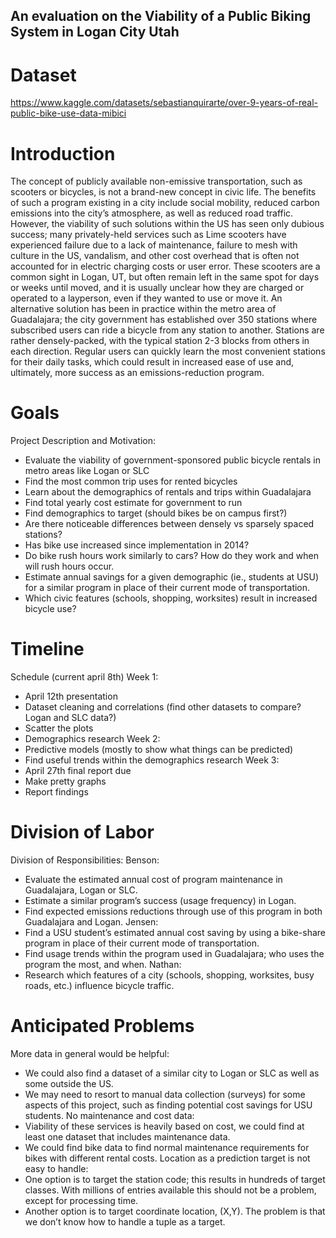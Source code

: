 ## An evaluation on the Viability of a Public Biking System in Logan City Utah

# Dataset
https://www.kaggle.com/datasets/sebastianquirarte/over-9-years-of-real-public-bike-use-data-mibici

# Introduction
The concept of publicly available non-emissive transportation, such as scooters or
bicycles, is not a brand-new concept in civic life. The benefits of such a program existing in a
city include social mobility, reduced carbon emissions into the city’s atmosphere, as well as
reduced road traffic. However, the viability of such solutions within the US has seen only
dubious success; many privately-held services such as Lime scooters have experienced failure
due to a lack of maintenance, failure to mesh with culture in the US, vandalism, and other cost
overhead that is often not accounted for in electric charging costs or user error. These scooters
are a common sight in Logan, UT, but often remain left in the same spot for days or weeks until
moved, and it is usually unclear how they are charged or operated to a layperson, even if they
wanted to use or move it.
An alternative solution has been in practice within the metro area of Guadalajara; the city
government has established over 350 stations where subscribed users can ride a bicycle from
any station to another. Stations are rather densely-packed, with the typical station 2-3 blocks
from others in each direction. Regular users can quickly learn the most convenient stations for
their daily tasks, which could result in increased ease of use and, ultimately, more success as
an emissions-reduction program.

# Goals
Project Description and Motivation:
- Evaluate the viability of government-sponsored public bicycle rentals in metro areas like
Logan or SLC
- Find the most common trip uses for rented bicycles
- Learn about the demographics of rentals and trips within Guadalajara
- Find total yearly cost estimate for government to run
- Find demographics to target (should bikes be on campus first?)
- Are there noticeable differences between densely vs sparsely spaced stations?
- Has bike use increased since implementation in 2014?
- Do bike rush hours work similarly to cars? How do they work and when will rush hours
occur.
- Estimate annual savings for a given demographic (ie., students at USU) for a similar
program in place of their current mode of transportation.
- Which civic features (schools, shopping, worksites) result in increased bicycle use?

# Timeline
Schedule (current april 8th)
Week 1:
- April 12th presentation
- Dataset cleaning and correlations (find other datasets to compare? Logan and SLC
data?)
- Scatter the plots
- Demographics research
Week 2:
- Predictive models (mostly to show what things can be predicted)
- Find useful trends within the demographics research
Week 3:
- April 27th final report due
- Make pretty graphs
- Report findings

# Division of Labor
Division of Responsibilities:
Benson:
- Evaluate the estimated annual cost of program maintenance in Guadalajara, Logan or
SLC.
- Estimate a similar program’s success (usage frequency) in Logan.
- Find expected emissions reductions through use of this program in both Guadalajara
and Logan.
Jensen:
- Find a USU student’s estimated annual cost saving by using a bike-share program in
place of their current mode of transportation.
- Find usage trends within the program used in Guadalajara; who uses the program the
most, and when.
Nathan:
- Research which features of a city (schools, shopping, worksites, busy roads, etc.)
influence bicycle traffic.

# Anticipated Problems
More data in general would be helpful:
- We could also find a dataset of a similar city to Logan or SLC as well as some outside
the US.
- We may need to resort to manual data collection (surveys) for some aspects of this
project, such as finding potential cost savings for USU students.
No maintenance and cost data:
- Viability of these services is heavily based on cost, we could find at least one dataset
that includes maintenance data.
- We could find bike data to find normal maintenance requirements for bikes with different
rental costs.
Location as a prediction target is not easy to handle:
- One option is to target the station code; this results in hundreds of target classes. With
millions of entries available this should not be a problem, except for processing time.
- Another option is to target coordinate location, (X,Y). The problem is that we don’t know
how to handle a tuple as a target.